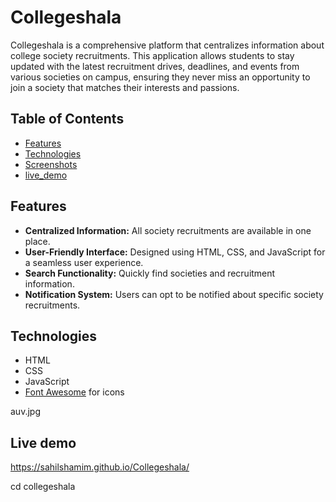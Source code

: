 # Collegeshala

Collegeshala is a comprehensive platform that centralizes information about college society recruitments. This application allows students to stay updated with the latest recruitment drives, deadlines, and events from various societies on campus, ensuring they never miss an opportunity to join a society that matches their interests and passions.

## Table of Contents
- [Features](#features)
- [Technologies](#technologies)
- [Screenshots](#screenshots)
- [live_demo](#live_demo)


## Features
- **Centralized Information:** All society recruitments are available in one place.
- **User-Friendly Interface:** Designed using HTML, CSS, and JavaScript for a seamless user experience.
- **Search Functionality:** Quickly find societies and recruitment information.
- **Notification System:** Users can opt to be notified about specific society recruitments.

## Technologies
- HTML
- CSS
- JavaScript
- [Font Awesome](https://fontawesome.com) for icons

auv.jpg
## Live demo
https://sahilshamim.github.io/Collegeshala/

cd collegeshala
